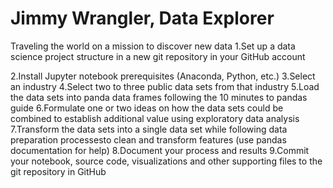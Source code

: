# Jimmy Wrangler, Data Explorer
Traveling the world on a mission to discover new data
1.Set up a data science project structure in a new git repository in your GitHub account

2.Install Jupyter notebook prerequisites (Anaconda, Python, etc.)
3.Select an industry
4.Select two to three public data sets from that industry
5.Load the data sets into panda data frames following the 10 minutes to pandas guide
6.Formulate one or two ideas on how the data sets could be combined to establish additional value using exploratory data analysis
7.Transform the data sets into a single data set while following data preparation processesto clean and transform features (use pandas documentation for help)
8.Document your process and results
9.Commit your notebook, source code, visualizations and other supporting files to the git repository in GitHub
